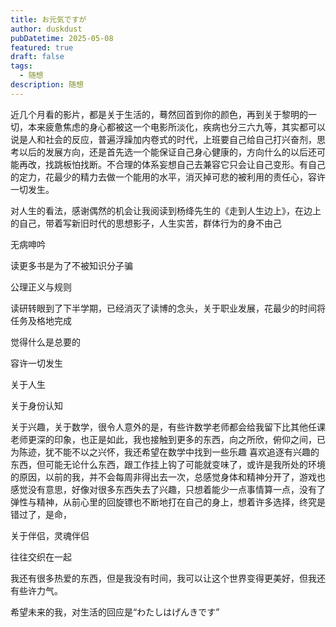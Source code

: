 ```yaml
---
title: お元気ですが
author: duskdust
pubDatetime: 2025-05-08
featured: true
draft: false
tags:
  - 随想
description: 随想
---
```


近几个月看的影片，都是关于生活的，蓦然回首到你的颜色，再到关于黎明的一切，本来疲惫焦虑的身心都被这一个电影所淡化，疾病也分三六九等，其实都可以说是人和社会的反应，普遍浮躁加内卷式的时代，上班要自己给自己打兴奋剂，思考以后的发展方向，还是首先选一个能保证自己身心健康的，方向什么的以后还可能再改，找跳板怕找断。不合理的体系妄想自己去兼容它只会让自己变形。有自己的定力，花最少的精力去做一个能用的水平，消灭掉可悲的被利用的责任心，容许一切发生。

对人生的看法，感谢偶然的机会让我阅读到杨绛先生的《走到人生边上》，在边上的自己，带着写新旧时代的思想影子，人生实苦，群体行为的身不由己

无病呻吟

读更多书是为了不被知识分子骗

公理正义与规则

读研转眼到了下半学期，已经消灭了读博的念头，关于职业发展，花最少的时间将任务及格地完成



觉得什么是总要的

容许一切发生

关于人生

关于身份认知





关于兴趣，关于数学，很令人意外的是，有些许数学老师都会给我留下比其他任课老师更深的印象，也正是如此，我也接触到更多的东西，向之所欣，俯仰之间，已为陈迹，犹不能不以之兴怀，我还希望在数学中找到一些乐趣
喜欢追逐有兴趣的东西，但可能无论什么东西，跟工作挂上钩了可能就变味了，或许是我所处的环境的原因，以前的我，并不会每周非得出去一次，总感觉身体和精神分开了，游戏也感觉没有意思，好像对很多东西失去了兴趣，只想着能少一点事情算一点，没有了弹性与精神，从前心里的回旋镖也不断地打在自己的身上，想着许多选择，终究是错过了，是命，



关于伴侣，灵魂伴侣

往往交织在一起

我还有很多热爱的东西，但是我没有时间，我可以让这个世界变得更美好，但我还有些许力气。

希望未来的我，对生活的回应是“わたしはげんきです”





